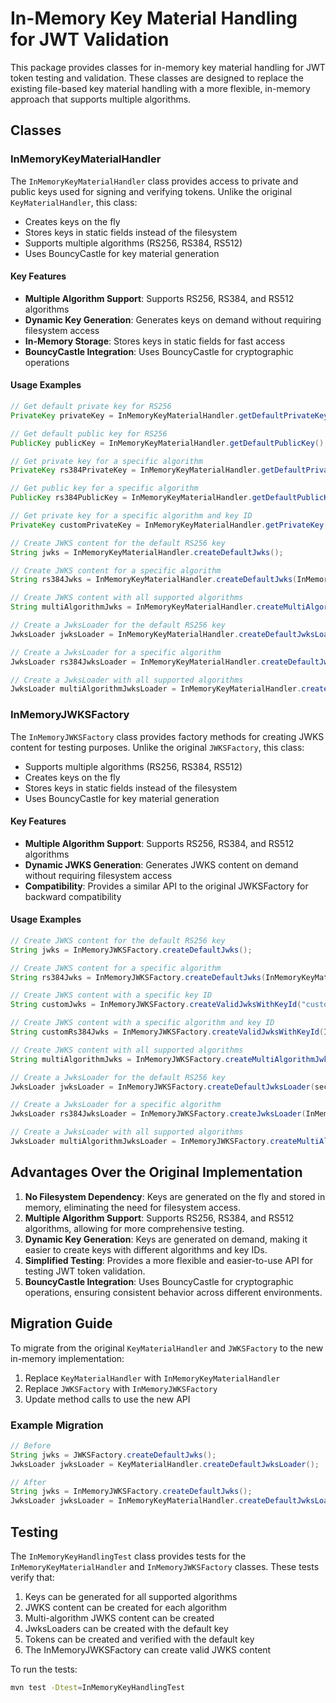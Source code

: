 # In-Memory Key Material Handling for JWT Validation

This package provides classes for in-memory key material handling for JWT token testing and validation. These classes are designed to replace the existing file-based key material handling with a more flexible, in-memory approach that supports multiple algorithms.

## Classes

### InMemoryKeyMaterialHandler

The `InMemoryKeyMaterialHandler` class provides access to private and public keys used for signing and verifying tokens. Unlike the original `KeyMaterialHandler`, this class:

- Creates keys on the fly
- Stores keys in static fields instead of the filesystem
- Supports multiple algorithms (RS256, RS384, RS512)
- Uses BouncyCastle for key material generation

#### Key Features

- **Multiple Algorithm Support**: Supports RS256, RS384, and RS512 algorithms
- **Dynamic Key Generation**: Generates keys on demand without requiring filesystem access
- **In-Memory Storage**: Stores keys in static fields for fast access
- **BouncyCastle Integration**: Uses BouncyCastle for cryptographic operations

#### Usage Examples

```java
// Get default private key for RS256
PrivateKey privateKey = InMemoryKeyMaterialHandler.getDefaultPrivateKey();

// Get default public key for RS256
PublicKey publicKey = InMemoryKeyMaterialHandler.getDefaultPublicKey();

// Get private key for a specific algorithm
PrivateKey rs384PrivateKey = InMemoryKeyMaterialHandler.getDefaultPrivateKey(InMemoryKeyMaterialHandler.Algorithm.RS384);

// Get public key for a specific algorithm
PublicKey rs384PublicKey = InMemoryKeyMaterialHandler.getDefaultPublicKey(InMemoryKeyMaterialHandler.Algorithm.RS384);

// Get private key for a specific algorithm and key ID
PrivateKey customPrivateKey = InMemoryKeyMaterialHandler.getPrivateKey(InMemoryKeyMaterialHandler.Algorithm.RS512, "custom-key-id");

// Create JWKS content for the default RS256 key
String jwks = InMemoryKeyMaterialHandler.createDefaultJwks();

// Create JWKS content for a specific algorithm
String rs384Jwks = InMemoryKeyMaterialHandler.createDefaultJwks(InMemoryKeyMaterialHandler.Algorithm.RS384);

// Create JWKS content with all supported algorithms
String multiAlgorithmJwks = InMemoryKeyMaterialHandler.createMultiAlgorithmJwks();

// Create a JwksLoader for the default RS256 key
JwksLoader jwksLoader = InMemoryKeyMaterialHandler.createDefaultJwksLoader();

// Create a JwksLoader for a specific algorithm
JwksLoader rs384JwksLoader = InMemoryKeyMaterialHandler.createDefaultJwksLoader(InMemoryKeyMaterialHandler.Algorithm.RS384, securityEventCounter);

// Create a JwksLoader with all supported algorithms
JwksLoader multiAlgorithmJwksLoader = InMemoryKeyMaterialHandler.createMultiAlgorithmJwksLoader(securityEventCounter);
```

### InMemoryJWKSFactory

The `InMemoryJWKSFactory` class provides factory methods for creating JWKS content for testing purposes. Unlike the original `JWKSFactory`, this class:

- Supports multiple algorithms (RS256, RS384, RS512)
- Creates keys on the fly
- Stores keys in static fields instead of the filesystem
- Uses BouncyCastle for key material generation

#### Key Features

- **Multiple Algorithm Support**: Supports RS256, RS384, and RS512 algorithms
- **Dynamic JWKS Generation**: Generates JWKS content on demand without requiring filesystem access
- **Compatibility**: Provides a similar API to the original JWKSFactory for backward compatibility

#### Usage Examples

```java
// Create JWKS content for the default RS256 key
String jwks = InMemoryJWKSFactory.createDefaultJwks();

// Create JWKS content for a specific algorithm
String rs384Jwks = InMemoryJWKSFactory.createDefaultJwks(InMemoryKeyMaterialHandler.Algorithm.RS384);

// Create JWKS content with a specific key ID
String customJwks = InMemoryJWKSFactory.createValidJwksWithKeyId("custom-key-id");

// Create JWKS content with a specific algorithm and key ID
String customRs384Jwks = InMemoryJWKSFactory.createValidJwksWithKeyId(InMemoryKeyMaterialHandler.Algorithm.RS384, "custom-key-id");

// Create JWKS content with all supported algorithms
String multiAlgorithmJwks = InMemoryJWKSFactory.createMultiAlgorithmJwks();

// Create a JwksLoader for the default RS256 key
JwksLoader jwksLoader = InMemoryJWKSFactory.createDefaultJwksLoader(securityEventCounter);

// Create a JwksLoader for a specific algorithm
JwksLoader rs384JwksLoader = InMemoryJWKSFactory.createJwksLoader(InMemoryKeyMaterialHandler.Algorithm.RS384, securityEventCounter);

// Create a JwksLoader with all supported algorithms
JwksLoader multiAlgorithmJwksLoader = InMemoryJWKSFactory.createMultiAlgorithmJwksLoader(securityEventCounter);
```

## Advantages Over the Original Implementation

1. **No Filesystem Dependency**: Keys are generated on the fly and stored in memory, eliminating the need for filesystem access.
2. **Multiple Algorithm Support**: Supports RS256, RS384, and RS512 algorithms, allowing for more comprehensive testing.
3. **Dynamic Key Generation**: Keys are generated on demand, making it easier to create keys with different algorithms and key IDs.
4. **Simplified Testing**: Provides a more flexible and easier-to-use API for testing JWT token validation.
5. **BouncyCastle Integration**: Uses BouncyCastle for cryptographic operations, ensuring consistent behavior across different environments.

## Migration Guide

To migrate from the original `KeyMaterialHandler` and `JWKSFactory` to the new in-memory implementation:

1. Replace `KeyMaterialHandler` with `InMemoryKeyMaterialHandler`
2. Replace `JWKSFactory` with `InMemoryJWKSFactory`
3. Update method calls to use the new API

### Example Migration

```java
// Before
String jwks = JWKSFactory.createDefaultJwks();
JwksLoader jwksLoader = KeyMaterialHandler.createDefaultJwksLoader();

// After
String jwks = InMemoryJWKSFactory.createDefaultJwks();
JwksLoader jwksLoader = InMemoryKeyMaterialHandler.createDefaultJwksLoader();
```

## Testing

The `InMemoryKeyHandlingTest` class provides tests for the `InMemoryKeyMaterialHandler` and `InMemoryJWKSFactory` classes. These tests verify that:

1. Keys can be generated for all supported algorithms
2. JWKS content can be created for each algorithm
3. Multi-algorithm JWKS content can be created
4. JwksLoaders can be created with the default key
5. Tokens can be created and verified with the default key
6. The InMemoryJWKSFactory can create valid JWKS content

To run the tests:

```bash
mvn test -Dtest=InMemoryKeyHandlingTest
```